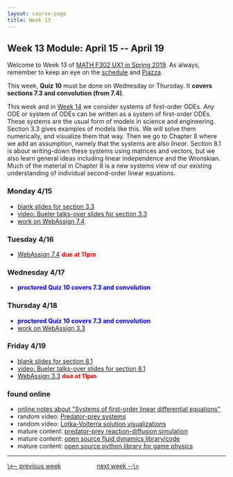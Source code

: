 ```yaml
---
layout: course-page
title: Week 13
---
```


## Week 13 Module: April 15 -- April 19

Welcome to Week 13 of [MATH F302 UX1 in Spring 2019](index.html).  As always, remember to keep an eye on the [schedule](schedule.pdf) and [Piazza](https://piazza.com/uaf/spring2019/math302ux1/home).

This week, **Quiz 10** must be done on Wednesday or Thursday.  It **covers sections 7.3 and convolution (from 7.4)**.

This week and in [Week 14](week14) we consider systems of first-order ODEs.  _Any_ ODE or system of ODEs can be written as a system of first-order ODEs.  These systems are the usual form of models in science and engineering.  Section 3.3 gives examples of models like this.  We will solve them numerically, and visualize them that way.  Then we go to Chapter 8 where we add an assumption, namely that the systems are also _linear_.  Section 8.1 is about writing-down these systems using matrices and vectors, but we also learn general ideas including linear independence and the Wronskian.  Much of the material in Chapter 8 is a new systems view of our existing understanding of individual second-order linear equations.

### Monday 4/15
* [blank slides for section 3.3](assets/slides/3-3.pdf)
* [video: Bueler talks-over slides for section 3.3](https://github.com/bueler/diff-eq-videos/blob/master/video-3-3-math302.mp4)
* [work on WebAssign 7.4](https://www.webassign.net/)

### Tuesday 4/16
* [WebAssign 7.4](https://www.webassign.net/) <span style="color:red">**due at 11pm**</span>

### Wednesday 4/17
* <span style="color:blue">**proctored Quiz 10 covers 7.3 and convolution**</span>

### Thursday 4/18
* <span style="color:blue">**proctored Quiz 10 covers 7.3 and convolution**</span>
* [work on WebAssign 3.3](https://www.webassign.net/)

### Friday 4/19
* [blank slides for section 8.1](assets/slides/8-1.pdf)
* [video: Bueler talks-over slides for section 8.1](https://github.com/bueler/diff-eq-videos/blob/master/video-8-1-math302.mp4)
* [WebAssign 3.3](https://www.webassign.net/) <span style="color:red">**due at 11pm**</span>

### found online
* [online notes about "Systems of first-order linear differential equations"](https://www.math.psu.edu/tseng/class/Math251/Notes-LinearSystems.pdf)
* random video: [Predator-prey systems](https://www.youtube.com/watch?v=Ww4SOwqfJgI)
* random video: [Lotka-Volterra solution visualizations](https://www.youtube.com/watch?v=qp4i_Br8-dE)
* mature content: [predator-prey reaction-diffusion simulation](https://www.youtube.com/watch?v=N9Gg889TeKI)
* mature content: [open source fluid dynamics library/code](http://fluidityproject.github.io/)
* mature content: [open source python library for game physics](https://pybullet.org/wordpress/)

<hr>
<a align="left" href="week12">\<-- previous week</a>  &nbsp; &nbsp; &nbsp; &nbsp; &nbsp; &nbsp; &nbsp; &nbsp; &nbsp; &nbsp; <a align="right" href="week14">next week --\></a>
